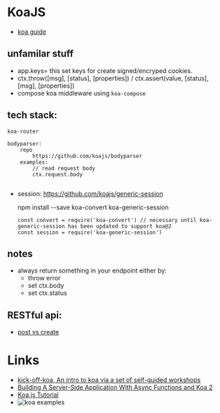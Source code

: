 # KoaJS
* [koa guide](https://github.com/koajs/koa/blob/v2.x/docs/guide.md)


## unfamilar stuff
* app.keys=
    this set keys for create signed/encryped cookies.
* ctx.throw([msg], [status], [properties]) / ctx.assert(value, [status], [msg], [properties])
* compose koa middleware using `koa-compose`


## tech stack:

```plain
koa-router

bodyparser: 
    repo
        https://github.com/koajs/bodyparser
    examples:
        // read request body
        ctx.request.body


```


* session:
https://github.com/koajs/generic-session

    npm install --save koa-convert koa-generic-session
    ```
    const convert = require('koa-convert') // necessary until koa-generic-session has been updated to support koa@2
    const session = require('koa-generic-session')
    ```




## notes

* always return something in your endpoint either by:
    * throw error
    * set ctx.body
    * set ctx.status


## RESTful api:

* [post vs create](http://stackoverflow.com/questions/630453/put-vs-post-in-rest)




# Links
* [kick-off-koa, An intro to koa via a set of self-guided workshops](https://github.com/koajs/kick-off-koa)
* [Building A Server-Side Application With Async Functions and Koa 2](https://www.smashingmagazine.com/2016/08/getting-started-koa-2-async-functions/)
* [Koa.js Tutorial](https://www.tutorialspoint.com/koajs/index.htm)
* ![koa examples](https://github.com/koajs/examples)